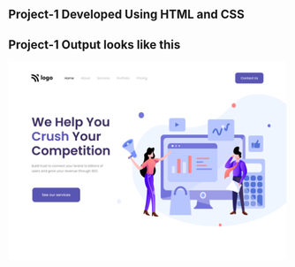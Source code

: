 ## Project-1 Developed Using HTML and CSS
## Project-1 Output looks like this
![Project-1 Output Image](./output.png "Project-1 Output Image")